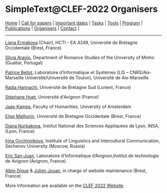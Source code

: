 # SimpleText@CLEF-2022 Organisers

[Home](./) | [Call for papers](./CFP) | [Important dates](./dates) | [Tasks](./tasks)  | [Tools](./tools) | 
[Program](./program) | [Publications](./publications) | [Organisers](./organisers) | [Contact](./contact) |

---

[Liana Ermakova](https://www.univ-brest.fr/hcti/menu/Membres/Enseignants-chercheurs/Ermakova--Liana) (Chair), HCTI – EA 4249, Université de Bretagne Occidentale (Brest, France)

[Sílvia Araújo](http://cehum.ilch.uminho.pt/researchers/25), Department of Romance Studies of the University of Minho (Gualtar, Portugal)

[Patrice Bellot](https://ins2i.cnrs.fr/fr/personne/patrice-bellot), Laboratoire d’Informatique et Systèmes (LIS – CNRS/Aix-Marseille Université/Université de Toulon), Université de Aix-Marseille

[Radia Hannachi](https://fr.linkedin.com/in/radia-hannachi-0157141b), Université de Bretagne Sud (Lorient, France)

[Stéphane Huet](https://cv.archives-ouvertes.fr/shuet), Université d'Avignon (France)

[Jaap Kamps](https://e.humanities.uva.nl/), Faculty of Humanities, University of Amsterdam

[Elise Mathurin](https://www.univ-brest.fr/hcti/menu/Membres/Enseignants-chercheurs/Mathurin--Elise), Université de Bretagne Occidentale (Brest, France)

[Diana Nurbakova](https://liris.cnrs.fr/page-membre/diana-nurbakova),  Institut National des Sciences Appliquées de Lyon, INSA, (Lyon, France)

[Irina Ovchinnikova](https://scholar.google.com/citations?user=WYESafoAAAAJ&hl=en), Institute of Linguistics and Intercultural Communication, Sechenov University (Moscow, Russia)

[Eric San-Juan](https://termwatch.es/), Laboratoire d’Informatique d’Avignon,Institut de technologie de Avignon (Avignon, France)

[Albin Digue](https://www.linkedin.com/in/albin-digue-07b3b4197/) & [Julien Jouan](https://www.linkedin.com/in/julien-jouan-39b49721b/), in charge of website maintenance (Brest, France)

More information are available on the [CLEF 2022 Website](https://clef2022.clef-initiative.eu/index.php)
